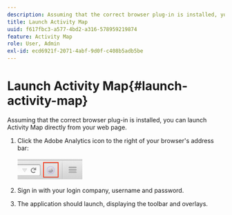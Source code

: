 ```yaml
---
description: Assuming that the correct browser plug-in is installed, you can launch Activity Map directly from your web page.
title: Launch Activity Map
uuid: f617fbc3-a577-4bd2-a316-578959219874
feature: Activity Map
role: User, Admin
exl-id: ecd6921f-2071-4abf-9d0f-c408b5adb5be
---
```


# Launch Activity Map{#launch-activity-map}

Assuming that the correct browser plug-in is installed, you can launch Activity Map directly from your web page.

1.  Click the Adobe Analytics icon to the right of your browser's address bar:  
    <br/><img src="./assets/an_icon.png" width="150px"/><br/>

2.  Sign in with your login company, username and password.
   
3.  The application should launch, displaying the toolbar and overlays.

